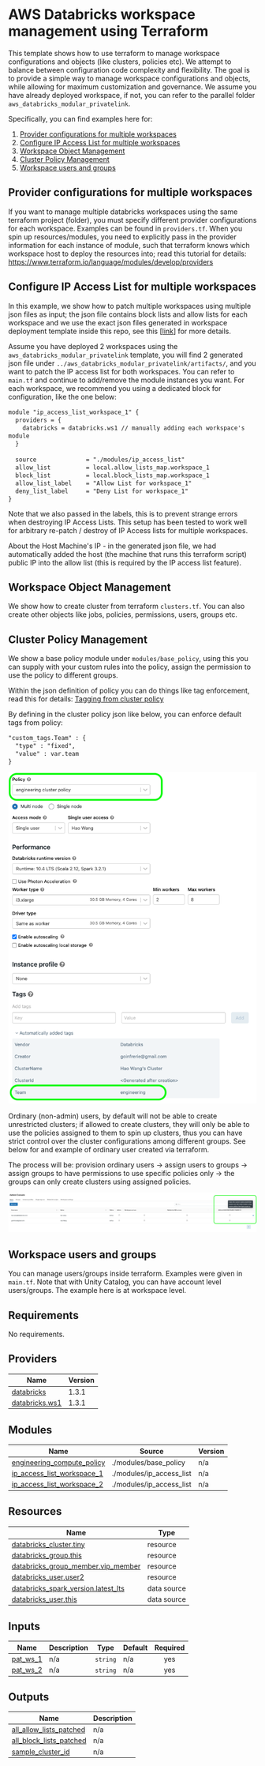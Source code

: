 AWS Databricks workspace management using Terraform
=========================

This template shows how to use terraform to manage workspace configurations and objects (like clusters, policies etc). We attempt to balance between configuration code complexity and flexibility. The goal is to provide a simple way to manage workspace configurations and objects, while allowing for maximum customization and governance. We assume you have already deployed workspace, if not, you can refer to the parallel folder `aws_databricks_modular_privatelink`. 


Specifically, you can find examples here for:
1. [Provider configurations for multiple workspaces](https://github.com/hwang-db/tf_aws_deployment/tree/main/aws_workspace_config#provider-configurations-for-multiple-workspaces)
2. [Configure IP Access List for multiple workspaces](https://github.com/hwang-db/tf_aws_deployment/tree/main/aws_workspace_config#configure-ip-access-list-for-multiple-workspaces)
3. [Workspace Object Management](https://github.com/hwang-db/tf_aws_deployment/tree/main/aws_workspace_config#workspace-object-management)
4. [Cluster Policy Management](https://github.com/hwang-db/tf_aws_deployment/tree/main/aws_workspace_config#cluster-policy-management)
5. [Workspace users and groups](https://github.com/hwang-db/tf_aws_deployment/tree/main/aws_workspace_config#workspace-users-and-groups)

## Provider configurations for multiple workspaces

If you want to manage multiple databricks workspaces using the same terraform project (folder), you must specify different provider configurations for each workspace. Examples can be found in `providers.tf`.
When you spin up resources/modules, you need to explicitly pass in the provider information for each instance of module, such that terraform knows which workspace host to deploy the resources into; read this tutorial for details: https://www.terraform.io/language/modules/develop/providers

## Configure IP Access List for multiple workspaces

In this example, we show how to patch multiple workspaces using multiple json files as input; the json file contains block lists and allow lists for each workspace and we use the exact json files generated in workspace deployment template inside this repo, see this [[link](https://github.com/hwang-db/tf_aws_deployment/tree/main/aws_databricks_modular_privatelink#ip-access-list)] for more details.

Assume you have deployed 2 workspaces using the `aws_databricks_modular_privatelink` template, you will find 2 generated json file under `../aws_databricks_modular_privatelink/artifacts/`, and you want to patch the IP access list for both workspaces. You can refer to `main.tf` and continue to add/remove the module instances you want. For each workspace, we recommend you using a dedicated block for configuration, like the one below:

```hcl
module "ip_access_list_workspace_1" {
  providers = {
    databricks = databricks.ws1 // manually adding each workspace's module
  }

  source              = "./modules/ip_access_list"
  allow_list          = local.allow_lists_map.workspace_1
  block_list          = local.block_lists_map.workspace_1
  allow_list_label    = "Allow List for workspace_1"
  deny_list_label     = "Deny List for workspace_1"
}
```

Note that we also passed in the labels, this is to prevent strange errors when destroying IP Access Lists. This setup has been tested to work well for arbitrary re-patch / destroy of IP Access lists for multiple workspaces.

About the Host Machine's IP - in the generated json file, we had automatically added the host (the machine that runs this terraform script) public IP into the allow list (this is required by the IP access list feature).

## Workspace Object Management

We show how to create cluster from terraform `clusters.tf`. You can also create other objects like jobs, policies, permissions, users, groups etc.

## Cluster Policy Management

We show a base policy module under `modules/base_policy`, using this you can supply with your custom rules into the policy, assign the permission to use the policy to different groups.

Within the json definition of policy you can do things like tag enforcement, read this for details: [Tagging from cluster policy](https://registry.terraform.io/providers/databricks/databricks/latest/docs/resources/cluster_policy)

By defining in the cluster policy json like below, you can enforce default tags from policy:

    "custom_tags.Team" : {
      "type" : "fixed",
      "value" : var.team
    }

![alt text](https://raw.githubusercontent.com/databricks/terraform-databricks-examples/main/examples/aws-workspace-config/images/custom-tags.png?raw=true)

Ordinary (non-admin) users, by default will not be able to create unrestricted clusters; if allowed to create clusters, they will only be able to use the policies assigned to them to spin up clusters, thus you can have strict control over the cluster configurations among different groups. See below for and example of ordinary user created via terraform.

The process will be: provision ordinary users -> assign users to groups -> assign groups to have permissions to use specific policies only -> the groups can only create clusters using assigned policies.

![alt text](https://raw.githubusercontent.com/databricks/terraform-databricks-examples/main/examples/aws-workspace-config/images/policy.png?raw=true)

## Workspace users and groups

You can manage users/groups inside terraform. Examples were given in `main.tf`. Note that with Unity Catalog, you can have account level users/groups. The example here is at workspace level.

## Requirements

No requirements.

## Providers

| Name                                                                               | Version |
|------------------------------------------------------------------------------------|---------|
| <a name="provider_databricks"></a> [databricks](#provider\_databricks)             | 1.3.1   |
| <a name="provider_databricks.ws1"></a> [databricks.ws1](#provider\_databricks.ws1) | 1.3.1   |

## Modules

| Name                                                                                                                       | Source                   | Version |
|----------------------------------------------------------------------------------------------------------------------------|--------------------------|---------|
| <a name="module_engineering_compute_policy"></a> [engineering\_compute\_policy](#module\_engineering\_compute\_policy)     | ./modules/base_policy    | n/a     |
| <a name="module_ip_access_list_workspace_1"></a> [ip\_access\_list\_workspace\_1](#module\_ip\_access\_list\_workspace\_1) | ./modules/ip_access_list | n/a     |
| <a name="module_ip_access_list_workspace_2"></a> [ip\_access\_list\_workspace\_2](#module\_ip\_access\_list\_workspace\_2) | ./modules/ip_access_list | n/a     |

## Resources

| Name | Type |
|------|------|
| [databricks_cluster.tiny](https://registry.terraform.io/providers/databricks/databricks/latest/docs/resources/cluster) | resource |
| [databricks_group.this](https://registry.terraform.io/providers/databricks/databricks/latest/docs/resources/group) | resource |
| [databricks_group_member.vip_member](https://registry.terraform.io/providers/databricks/databricks/latest/docs/resources/group_member) | resource |
| [databricks_user.user2](https://registry.terraform.io/providers/databricks/databricks/latest/docs/resources/user) | resource |
| [databricks_spark_version.latest_lts](https://registry.terraform.io/providers/databricks/databricks/latest/docs/data-sources/spark_version) | data source |
| [databricks_user.this](https://registry.terraform.io/providers/databricks/databricks/latest/docs/data-sources/user) | data source |

## Inputs

| Name                                                           | Description | Type     | Default | Required |
|----------------------------------------------------------------|-------------|----------|---------|:--------:|
| <a name="input_pat_ws_1"></a> [pat\_ws\_1](#input\_pat\_ws\_1) | n/a         | `string` | n/a     |   yes    |
| <a name="input_pat_ws_2"></a> [pat\_ws\_2](#input\_pat\_ws\_2) | n/a         | `string` | n/a     |   yes    |

## Outputs

| Name                                                                                                            | Description |
|-----------------------------------------------------------------------------------------------------------------|-------------|
| <a name="output_all_allow_lists_patched"></a> [all\_allow\_lists\_patched](#output\_all\_allow\_lists\_patched) | n/a         |
| <a name="output_all_block_lists_patched"></a> [all\_block\_lists\_patched](#output\_all\_block\_lists\_patched) | n/a         |
| <a name="output_sample_cluster_id"></a> [sample\_cluster\_id](#output\_sample\_cluster\_id)                     | n/a         |